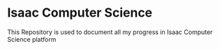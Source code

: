 # Isaac Computer Science
This Repository is used to document all my progress in Isaac Computer Science platform
